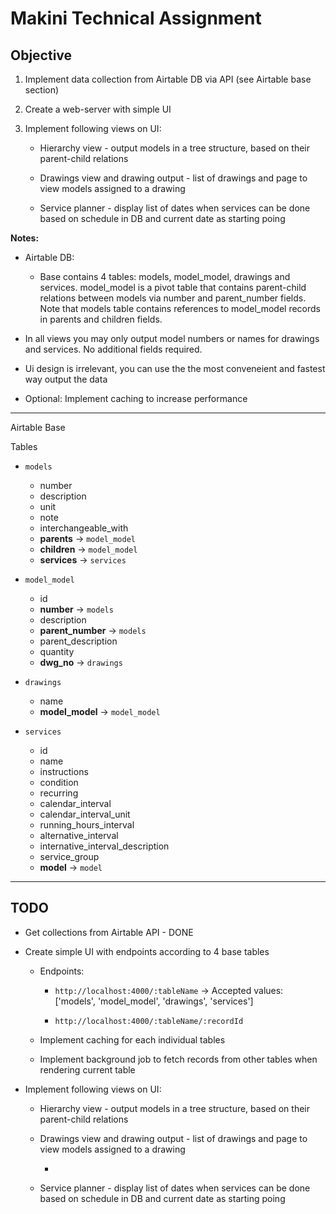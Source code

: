 # Makini Technical Assignment

## Objective

1. Implement data collection from Airtable DB via API (see Airtable base section)

2. Create a web-server with simple UI

3. Implement following views on UI:

   - Hierarchy view - output models in a tree structure, based on their parent-child relations

   - Drawings view and drawing output - list of drawings and page to view models assigned to a drawing

   - Service planner - display list of dates when services can be done based on schedule in DB and current date as starting poing

**Notes:**

- Airtable DB:

  - Base contains 4 tables: models, model_model, drawings and services. model_model is a pivot table that contains parent-child relations between models via number and parent_number fields. Note that models table contains references to model_model records in parents and children fields.

- In all views you may only output model numbers or names for drawings and services. No additional fields required.

- Ui design is irrelevant, you can use the the most conveneient and fastest way output the data

- Optional: Implement caching to increase performance

---

Airtable Base

Tables

- `models`

  - number
  - description
  - unit
  - note
  - interchangeable_with
  - **parents** -> `model_model`
  - **children** -> `model_model`
  - **services** -> `services`

- `model_model`

  - id
  - **number** -> `models`
  - description
  - **parent_number** -> `models`
  - parent_description
  - quantity
  - **dwg_no** -> `drawings`

- `drawings`

  - name
  - **model_model** -> `model_model`

- `services`

  - id
  - name
  - instructions
  - condition
  - recurring
  - calendar_interval
  - calendar_interval_unit
  - running_hours_interval
  - alternative_interval
  - internative_interval_description
  - service_group
  - **model** -> `model`

---

## TODO

- Get collections from Airtable API - DONE

- Create simple UI with endpoints according to 4 base tables

  - Endpoints:

    - `http://localhost:4000/:tableName` -> Accepted values: ['models', 'model_model', 'drawings', 'services']

    - `http://localhost:4000/:tableName/:recordId`

  - Implement caching for each individual tables

  - Implement background job to fetch records from other tables when rendering current table

- Implement following views on UI:

  - Hierarchy view - output models in a tree structure, based on their parent-child relations

  - Drawings view and drawing output - list of drawings and page to view models assigned to a drawing

    - 

  - Service planner - display list of dates when services can be done based on schedule in DB and current date as starting poing
